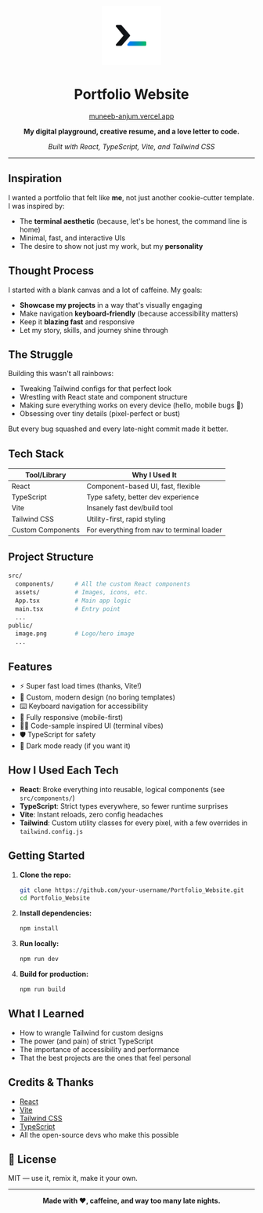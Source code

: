 <div align="center">
  <img src="./public/image.png" width="120" alt="Logo" />
  
  <h1 align="center">Portfolio Website</h1>
  <a href="https://muneeb-anjum.vercel.app" target="_blank">
    muneeb-anjum.vercel.app
  </a>
  <p align="center">
    <b>My digital playground, creative resume, and a love letter to code.</b>
  </p>
  <p align="center">
    <i>Built with React, TypeScript, Vite, and Tailwind CSS</i>
  </p>
</div>

---

## Inspiration

I wanted a portfolio that felt like <b>me</b>, not just another cookie-cutter template. I was inspired by:

- The <b>terminal aesthetic</b> (because, let's be honest, the command line is home)
- Minimal, fast, and interactive UIs
- The desire to show not just my work, but my <b>personality</b>

## Thought Process

I started with a blank canvas and a lot of caffeine. My goals:

- **Showcase my projects** in a way that's visually engaging
- Make navigation <b>keyboard-friendly</b> (because accessibility matters)
- Keep it <b>blazing fast</b> and responsive
- Let my story, skills, and journey shine through

## The Struggle

Building this wasn't all rainbows:

- Tweaking Tailwind configs for that perfect look
- Wrestling with React state and component structure
- Making sure everything works on every device (hello, mobile bugs 👋)
- Obsessing over tiny details (pixel-perfect or bust)

But every bug squashed and every late-night commit made it better.

## Tech Stack

| Tool/Library      | Why I Used It                                  |
|-------------------|-----------------------------------------------|
| React             | Component-based UI, fast, flexible            |
| TypeScript        | Type safety, better dev experience            |
| Vite              | Insanely fast dev/build tool                  |
| Tailwind CSS      | Utility-first, rapid styling                  |
| Custom Components | For everything from nav to terminal loader    |

## Project Structure

```bash
src/
  components/      # All the custom React components
  assets/          # Images, icons, etc.
  App.tsx          # Main app logic
  main.tsx         # Entry point
  ...
public/
  image.png        # Logo/hero image
  ...
```

## Features

- ⚡ Super fast load times (thanks, Vite!)
- 🎨 Custom, modern design (no boring templates)
- ⌨️ Keyboard navigation for accessibility
- 📱 Fully responsive (mobile-first)
- 🧑‍💻 Code-sample inspired UI (terminal vibes)
- 🛡️ TypeScript for safety
- 🌙 Dark mode ready (if you want it)

## How I Used Each Tech

- **React**: Broke everything into reusable, logical components (see `src/components/`)
- **TypeScript**: Strict types everywhere, so fewer runtime surprises
- **Vite**: Instant reloads, zero config headaches
- **Tailwind**: Custom utility classes for every pixel, with a few overrides in `tailwind.config.js`

## Getting Started

1. **Clone the repo:**
   ```bash
   git clone https://github.com/your-username/Portfolio_Website.git
   cd Portfolio_Website
   ```
2. **Install dependencies:**
   ```bash
   npm install
   ```
3. **Run locally:**
   ```bash
   npm run dev
   ```
4. **Build for production:**
   ```bash
   npm run build
   ```

## What I Learned

- How to wrangle Tailwind for custom designs
- The power (and pain) of strict TypeScript
- The importance of accessibility and performance
- That the best projects are the ones that feel personal

## Credits & Thanks

- [React](https://react.dev/)
- [Vite](https://vitejs.dev/)
- [Tailwind CSS](https://tailwindcss.com/)
- [TypeScript](https://www.typescriptlang.org/)
- All the open-source devs who make this possible

## 📝 License

MIT — use it, remix it, make it your own.

---

<div align="center">
  <b>Made with ❤️, caffeine, and way too many late nights.</b>
</div>
